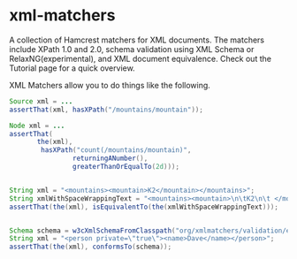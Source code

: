 # xml-matchers
A collection of Hamcrest matchers for XML documents. The matchers include XPath 1.0 and 2.0, schema validation using XML Schema or RelaxNG(experimental), and XML document equivalence. Check out the Tutorial page for a quick overview.

XML Matchers allow you to do things like the following.
```java
Source xml = ...
assertThat(xml, hasXPath("/mountains/mountain"));

Node xml = ...
assertThat(
       the(xml),
        hasXPath("count(/mountains/mountain)", 
                returningANumber(), 
                greaterThanOrEqualTo(2d)));


String xml = "<mountains><mountain>K2</mountain></mountains>";
String xmlWithSpaceWrappingText = "<mountains><mountain>\n\tK2\n\t </mountain></mountains>";
assertThat(the(xml), isEquivalentTo(the(xmlWithSpaceWrappingText)));


Schema schema = w3cXmlSchemaFromClasspath("org/xmlmatchers/validation/example.xsd");
String xml = "<person private=\"true\"><name>Dave</name></person>";
assertThat(the(xml), conformsTo(schema));
```
